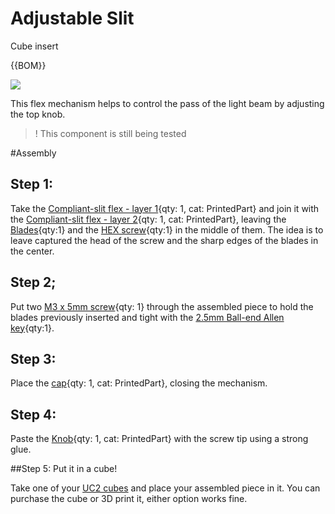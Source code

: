 # Adjustable Slit
Cube insert

{{BOM}}

[M3 x 5mm screw]: parts/mech/M3-5.md "{cat:mechanic}"
[M3 x 25mm HEX screw]: parts/mech/HEX-M3-25.md "{cat:mechanic}"
[Nut]: parts/mech/nuts.md "{cat:mechanic}"
[Blades]: parts/mech/blade.md "{cat:mechanic}"


[2.5mm Ball-end Allen key]: parts/tools/2.5mmBallEndAllenKey.md "{cat:tool}"

[Compliant-slit flex - cap]: models/Adjustable_slit/Compliant_slit_insert_V2-cap_layer.stl "{previewpage}"
[Compliant-slit flex - layer 1]: models/Adjustable_slit/Compliant_slit_insert_V2-flex_layer1.stl "{previewpage}"
[Compliant-slit flex - layer 2]: models/Adjustable_slit/Compliant_slit_insert_V2-flex_layer2.stl "{previewpage}"
[Slit Knob]: models/Adjustable_slit/Adjustable-Slit-Knob.stl "{previewpage}"



![](images/Adjustable_Slit/adjustable_slit.gif)

This flex mechanism helps to control the pass of the light beam by adjusting the top knob.

>! This component is still being tested

#Assembly

## Step 1:
Take the [Compliant-slit flex - layer 1]{qty: 1, cat: PrintedPart} and join it with the [Compliant-slit flex - layer 2]{qty: 1, cat: PrintedPart}, leaving the [Blades]{qty:1} and the [HEX screw][M3 x 25mm HEX screw]{qty:1} in the middle of them. The idea is to leave captured the head of the screw and the sharp edges of the blades in the center.

## Step 2;
Put two [M3 x 5mm screw]{qty: 1} through the assembled piece to hold the blades previously inserted and tight with the [2.5mm Ball-end Allen key]{qty:1}.

## Step 3:
Place the [cap][Compliant-slit flex - cap]{qty: 1, cat: PrintedPart}, closing the mechanism.

## Step 4:
Paste the [Knob][Slit Knob]{qty: 1, cat: PrintedPart} with the screw tip using a strong glue.

##Step 5: Put it in a cube!

Take one of your [UC2 cubes](UC2files.md) and place your assembled piece in it. You can purchase the cube or 3D print it, either option works fine.